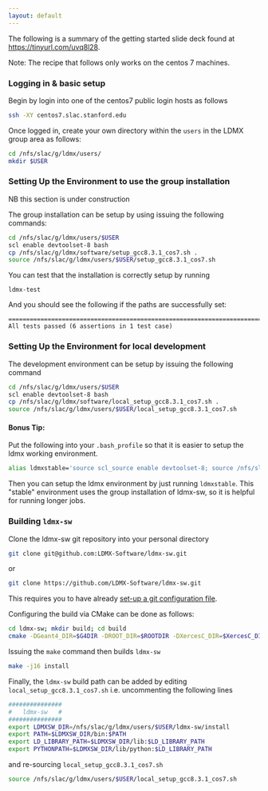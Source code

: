 ```yaml
---
layout: default
---
```


The following is a summary of the getting started slide deck found at https://tinyurl.com/uvq8l28.

Note: The recipe that follows only works on the centos 7 machines.

### Logging in & basic setup

Begin by login into one of the centos7 public login hosts as follows
```bash
ssh -XY centos7.slac.stanford.edu
```
Once logged in, create your own directory within the `users` in the LDMX group area as follows: 
```bash
cd /nfs/slac/g/ldmx/users/
mkdir $USER
```

### Setting Up the Environment to use the group installation
NB this section is under construction

The group installation can be setup by using issuing the following commands:

```bash
cd /nfs/slac/g/ldmx/users/$USER
scl enable devtoolset-8 bash  
cp /nfs/slac/g/ldmx/software/setup_gcc8.3.1_cos7.sh .
source /nfs/slac/g/ldmx/users/$USER/setup_gcc8.3.1_cos7.sh
```

You can test that the installation is correctly setup by running
```
ldmx-test 
```
And you should see the following if the paths are successfully set: 
```
===============================================================================
All tests passed (6 assertions in 1 test case)
```

### Setting Up the Environment for local development


The development environment can be setup by issuing the following command
```bash
cd /nfs/slac/g/ldmx/users/$USER
scl enable devtoolset-8 bash  
cp /nfs/slac/g/ldmx/software/local_setup_gcc8.3.1_cos7.sh .
source /nfs/slac/g/ldmx/users/$USER/local_setup_gcc8.3.1_cos7.sh
```
#### Bonus Tip:

Put the following into your `.bash_profile` so that it is easier to setup the ldmx working environment.
```bash
alias ldmxstable='source scl_source enable devtoolset-8; source /nfs/slac/g/ldmx/software/setup_gcc8.3.1_cos7.sh'
```
Then you can setup the ldmx environment by just running `ldmxstable`. This "stable" environment uses the group installation of ldmx-sw, so it is helpful for running longer jobs.

### Building `ldmx-sw`

Clone the ldmx-sw git repository into your personal directory 

```bash 
git clone git@github.com:LDMX-Software/ldmx-sw.git
```

or

```bash 
git clone https://github.com/LDMX-Software/ldmx-sw.git
```

This requires you to have already [set-up a git configuration file](https://git-scm.com/book/en/v2/Customizing-Git-Git-Configuration). 

Configuring the build via CMake can be done as follows: 

```bash
cd ldmx-sw; mkdir build; cd build
cmake -DGeant4_DIR=$G4DIR -DROOT_DIR=$ROOTDIR -DXercesC_DIR=$XercesC_DIR -DPYTHON_EXECUTABLE=`which python` -DPYTHON_INCLUDE_DIR=$PYTHONHOME/include/python2.7 -DPYTHON_LIBRARY=$PYTHONHOME/lib/libpython2.7.so -DCMAKE_INSTALL_PREFIX=../install ..
```

Issuing the `make` command then builds `ldmx-sw`
```bash
make -j16 install
```

Finally, the `ldmx-sw` build path can be added by editing `local_setup_gcc8.3.1_cos7.sh` i.e. uncommenting the following lines

```bash
###############
#   ldmx-sw   #
###############
export LDMXSW_DIR=/nfs/slac/g/ldmx/users/$USER/ldmx-sw/install
export PATH=$LDMXSW_DIR/bin:$PATH
export LD_LIBRARY_PATH=$LDMXSW_DIR/lib:$LD_LIBRARY_PATH
export PYTHONPATH=$LDMXSW_DIR/lib/python:$LD_LIBRARY_PATH
```

and re-sourcing `local_setup_gcc8.3.1_cos7.sh`

```bash
source /nfs/slac/g/ldmx/users/$USER/local_setup_gcc8.3.1_cos7.sh
```
